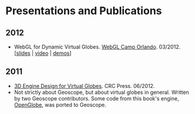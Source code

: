 # Presentations and Publications

## 2012

* WebGL for Dynamic Virtual Globes.  [WebGL Camp Orlando](http://www.webglcamp.com/wiki/index.php?title=AgendaOrlando1).  03/2012. [[slides](http://www.seas.upenn.edu/~pcozzi/downloads/WebGLForDynamicVirtualGlobes.pdf) | [video](http://www.youtube.com/watch?v=Bxk-bkiLbEo) | [demos](http://geoscope.agi.com/)]

## 2011

* [3D Engine Design for Virtual Globes](http://www.virtualglobebook.com/).  CRC Press.  06/2012.
 * Not strictly about Geoscope, but about virtual globes in general.  Written by two Geoscope contributors.  Some code from this book's engine, [OpenGlobe](https://github.com/virtualglobebook/OpenGlobe), was ported to Geoscope.